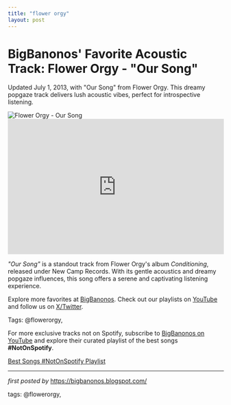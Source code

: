 ```yaml
---
title: "flower orgy"
layout: post
---
```

<!-- Post Title -->
<h1 >BigBanonos' Favorite Acoustic Track: Flower Orgy - "Our Song"</h1> <!-- Introductory Text -->
<p >Updated July 1, 2013, with "Our Song" from Flower Orgy. This dreamy popgaze track delivers lush acoustic vibes, perfect for introspective listening.</p> <!-- Featured Image -->
<div > <img src="https://i.ytimg.com/vi/05rEZbKWnH4/hq720.jpg?sqp=-oaymwEhCK4FEIIDSFryq4qpAxMIARUAAAAAGAElAADIQj0AgKJD&rs=AOn4CLBsHzPdx1MoNDw7gak0SZZ7FMGISg" alt="Flower Orgy - Our Song" />
</div> <!-- YouTube Video Embed -->
<div > <iframe width="100%" height="315" src="https://www.youtube.com/embed/yPHR5w87aAc" title="Flower Orgy - Our Song (Official Audio)" frameborder="0" allow="accelerometer; autoplay; encrypted-media; gyroscope; picture-in-picture; web-share" referrerpolicy="strict-origin-when-cross-origin" allowfullscreen></iframe>
</div> <!-- Song Information -->
<div > <p><em>"Our Song"</em> is a standout track from Flower Orgy's album <em>Conditioning</em>, released under New Camp Records. With its gentle acoustics and dreamy popgaze influences, this song offers a serene and captivating listening experience.</p>
</div> <!-- Footer Links -->
<div > <p>Explore more favorites at <a href="https://bigbanonos.blogspot.com/" target="_blank">BigBanonos</a>. Check out our playlists on <a href="https://www.youtube.com/@BigBanonos" target="_blank">YouTube</a> and follow us on <a href="https://x.com/bigbanonos" target="_blank">X/Twitter</a>.</p>
</div> <!-- Tags -->
<p >Tags: @flowerorgy,</p>


<!--Subscribe and Playlist Links-->
<div>
    <p>For more exclusive tracks not on Spotify, subscribe to <a href="https://www.youtube.com/@BigBanonos" target="_blank">BigBanonos on YouTube</a> and explore their curated playlist of the best songs <strong>#NotOnSpotify</strong>.</p>
    <p><a href="https://www.youtube.com/playlist?list=PLtuNtuTatqI0kFahUCbtbfenC_ET5O_tr" target="_blank">Best Songs #NotOnSpotify Playlist<br /></a></p></div>

<hr />

<p><em>first posted by</em> <a href="https://bigbanonos.blogspot.com/" rel="noopener" target="_new">https://bigbanonos.blogspot.com/</a></p>

<p>tags: @flowerorgy,</p>
